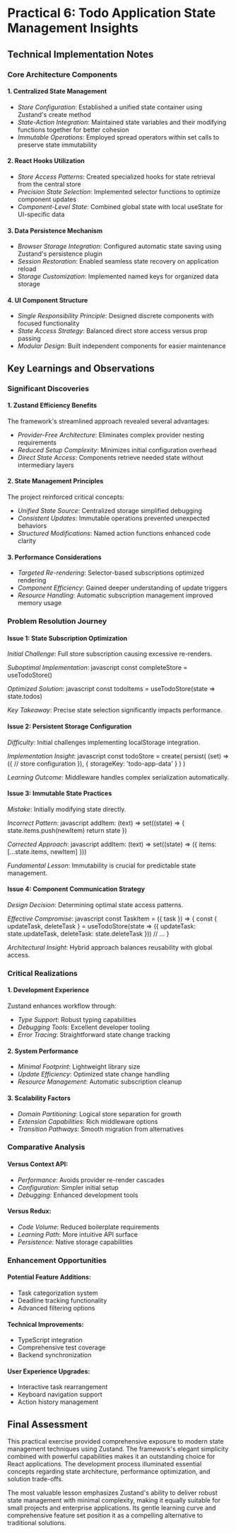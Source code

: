# Practical 6: Todo Application State Management Insights 

## Technical Implementation Notes 

### Core Architecture Components

#### 1. Centralized State Management
- *Store Configuration*: Established a unified state container using Zustand's create method
- *State-Action Integration*: Maintained state variables and their modifying functions together for better cohesion
- *Immutable Operations*: Employed spread operators within set calls to preserve state immutability

#### 2. React Hooks Utilization
- *Store Access Patterns*: Created specialized hooks for state retrieval from the central store
- *Precision State Selection*: Implemented selector functions to optimize component updates
- *Component-Level State*: Combined global state with local useState for UI-specific data

#### 3. Data Persistence Mechanism
- *Browser Storage Integration*: Configured automatic state saving using Zustand's persistence plugin
- *Session Restoration*: Enabled seamless state recovery on application reload
- *Storage Customization*: Implemented named keys for organized data storage

#### 4. UI Component Structure
- *Single Responsibility Principle*: Designed discrete components with focused functionality
- *State Access Strategy*: Balanced direct store access versus prop passing
- *Modular Design*: Built independent components for easier maintenance

## Key Learnings and Observations 

### Significant Discoveries

#### 1. Zustand Efficiency Benefits
The framework's streamlined approach revealed several advantages:

- *Provider-Free Architecture*: Eliminates complex provider nesting requirements
- *Reduced Setup Complexity*: Minimizes initial configuration overhead
- *Direct State Access*: Components retrieve needed state without intermediary layers

#### 2. State Management Principles
The project reinforced critical concepts:

- *Unified State Source*: Centralized storage simplified debugging
- *Consistent Updates*: Immutable operations prevented unexpected behaviors
- *Structured Modifications*: Named action functions enhanced code clarity

#### 3. Performance Considerations
- *Targeted Re-rendering*: Selector-based subscriptions optimized rendering
- *Component Efficiency*: Gained deeper understanding of update triggers
- *Resource Handling*: Automatic subscription management improved memory usage

### Problem Resolution Journey 

#### Issue 1: State Subscription Optimization
*Initial Challenge*: Full store subscription causing excessive re-renders.

*Suboptimal Implementation*:
javascript
const completeStore = useTodoStore()


*Optimized Solution*:
javascript
const todoItems = useTodoStore(state => state.todos)


*Key Takeaway*: Precise state selection significantly impacts performance.

#### Issue 2: Persistent Storage Configuration
*Difficulty*: Initial challenges implementing localStorage integration.

*Implementation Insight*:
javascript
const todoStore = create(
  persist(
    (set) => ({
      // store configuration
    }),
    {
      storageKey: 'todo-app-data'
    }
  )
)


*Learning Outcome*: Middleware handles complex serialization automatically.

#### Issue 3: Immutable State Practices
*Mistake*: Initially modifying state directly.

*Incorrect Pattern*:
javascript
addItem: (text) => set((state) => {
  state.items.push(newItem)
  return state
})


*Corrected Approach*:
javascript
addItem: (text) => set((state) => ({
  items: [...state.items, newItem]
}))


*Fundamental Lesson*: Immutability is crucial for predictable state management.

#### Issue 4: Component Communication Strategy
*Design Decision*: Determining optimal state access patterns.

*Effective Compromise*:
javascript
const TaskItem = ({ task }) => {
  const { updateTask, deleteTask } = useTodoStore(state => ({
    updateTask: state.updateTask,
    deleteTask: state.deleteTask
  }))
  // ...
}


*Architectural Insight*: Hybrid approach balances reusability with global access.

### Critical Realizations 

#### 1. Development Experience
Zustand enhances workflow through:
- *Type Support*: Robust typing capabilities
- *Debugging Tools*: Excellent developer tooling
- *Error Tracing*: Straightforward state change tracking

#### 2. System Performance
- *Minimal Footprint*: Lightweight library size
- *Update Efficiency*: Optimized state change handling
- *Resource Management*: Automatic subscription cleanup

#### 3. Scalability Factors
- *Domain Partitioning*: Logical store separation for growth
- *Extension Capabilities*: Rich middleware options
- *Transition Pathways*: Smooth migration from alternatives

### Comparative Analysis 

#### Versus Context API:
-  *Performance*: Avoids provider re-render cascades
-  *Configuration*: Simpler initial setup
-  *Debugging*: Enhanced development tools

#### Versus Redux:
-  *Code Volume*: Reduced boilerplate requirements
-  *Learning Path*: More intuitive API surface
-  *Persistence*: Native storage capabilities

### Enhancement Opportunities 

#### Potential Feature Additions:
- Task categorization system
- Deadline tracking functionality
- Advanced filtering options

#### Technical Improvements:
- TypeScript integration
- Comprehensive test coverage
- Backend synchronization

#### User Experience Upgrades:
- Interactive task rearrangement
- Keyboard navigation support
- Action history management

## Final Assessment 

This practical exercise provided comprehensive exposure to modern state management techniques using Zustand. The framework's elegant simplicity combined with powerful capabilities makes it an outstanding choice for React applications. The development process illuminated essential concepts regarding state architecture, performance optimization, and solution trade-offs.

The most valuable lesson emphasizes Zustand's ability to deliver robust state management with minimal complexity, making it equally suitable for small projects and enterprise applications. Its gentle learning curve and comprehensive feature set position it as a compelling alternative to traditional solutions.